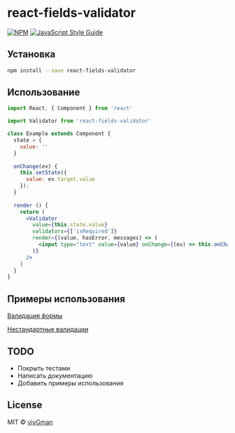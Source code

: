 # react-fields-validator

> 

[![NPM](https://img.shields.io/npm/v/react-fields-validator.svg)](https://www.npmjs.com/package/react-fields-validator) [![JavaScript Style Guide](https://img.shields.io/badge/code_style-standard-brightgreen.svg)](https://standardjs.com)

## Установка

```bash
npm install --save react-fields-validator
```

## Использование

```jsx
import React, { Component } from 'react'

import Validator from 'react-fields-validator'

class Example extends Component {
  state = {
    value: ''
  }
  
  onChange(ev) {
    this.setState({ 
      value: ev.target.value
    });
  }
  
  render () {
    return (
      <Validator 
        value={this.state.value}
        validators={['isRequired']}
        render={(value, hasError, messages) => (
          <input type="text" value={value} onChange={(ev) => this.onChange(ev)}/>
        )}
      />
    )
  }
}
```

## Примеры использования


[Валидация формы](https://github.com/vivGman/react-fields-validator/blob/master/docs/validation-form.md)

[Нестандартные валидации](https://github.com/vivGman/react-fields-validator/blob/master/docs/custom-validations.md)

## TODO

- Покрыть тестами
- Написать документацию
- Добавить примеры использования

## License

MIT © [vivGman](https://github.com/vivGman)
